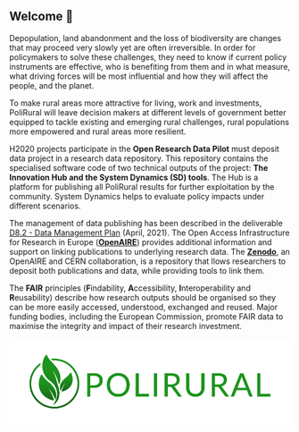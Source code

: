 ## Welcome 👋

Depopulation, land abandonment and the loss of biodiversity are changes that may proceed very slowly yet are often irreversible. In order for policymakers to solve these challenges, they need to know if current policy instruments are effective, who is benefiting from them and in what measure, what driving forces will be most influential and how they will affect the people, and the planet.

To make rural areas more attractive for living, work and investments, PoliRural will leave decision makers at different levels of government better equipped to tackle existing and emerging rural challenges, rural populations more empowered and rural areas more resilient.

H2020 projects participate in the **Open Research Data Pilot** must deposit data project in a research data repository. This repository contains the specialised software code of two technical outputs of the project: **The Innovation Hub and the System Dynamics (SD) tools**. The Hub is a platform for publishing all PoliRural results for further exploitation by the community. System Dynamics helps to evaluate policy impacts under different scenarios.

The management of data publishing has been described in the deliverable [D8.2 - Data Management Plan](https://polirural.eu/wp-content/uploads/2021/11/D8.2..pdf) (April, 2021).
The Open Access Infrastructure for Research in Europe ([**OpenAIRE**](https://www.openaire.eu/)) provides additional information and support on linking publications to underlying research data. The [**Zenodo**](https://zenodo.org/), an OpenAIRE and CERN collaboration, is a repository that llows researchers to deposit both publications and data, while providing tools to link them.

The **FAIR** principles (**F**indability, **A**ccessibility, **I**nteroperability and **R**eusability) describe how research outputs should be organised so they can be more easily accessed, understood, exchanged and reused. Major funding bodies, including the European Commission, promote FAIR data to maximise the integrity and impact of their research investment.

![Polirural](/profile/logo_polirural.png)
